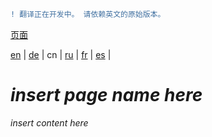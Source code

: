 ```diff
! 翻译正在开发中。 请依赖英文的原始版本。
```

[页面](https://github.com/syncloud/docs/blob/master/cn/index.md#页面)

[en](https://github.com/syncloud/platform/wiki/Installer) | 
[de](https://github.com/syncloud/docs/blob/master/de/content/Installer.md) | 
cn | 
[ru](https://github.com/syncloud/docs/blob/master/ru/content/Installer.md) | 
[fr](https://github.com/syncloud/docs/blob/master/fr/content/Installer.md) | 
[es](https://github.com/syncloud/docs/blob/master/es/content/Installer.md) | 

# *insert page name here*

*insert content here*
